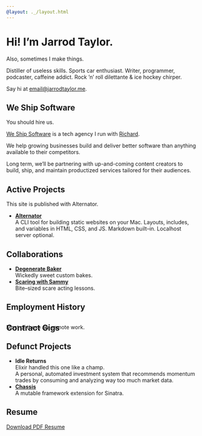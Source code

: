 ```yaml
---
@layout: ._/layout.html
---
```

# Hi! I’m Jarrod Taylor.

<aside>Also, sometimes I make things.</aside>

<p class="lede">
  Distiller of useless skills. Sports car enthusiast.
  Writer, programmer, podcaster, caffeine addict.
  Rock ’n’ roll dilettante & ice hockey chirper.
</p>

Say hi at [email@jarrodtaylor.me][email].

## We Ship Software

<aside>You should hire us.</aside>

[We Ship Software][wss] is a tech agency I run with [Richard][richard].

We help growing businesses build and deliver better software than anything available
to their competitors.

Long term, we’ll be partnering with up-and-coming content creators to build, ship, and
maintain productized services tailored for their audiences.

## Active Projects

<aside>This site is published with Alternator.</aside>

- [**Alternator**][alternator]<br />
  A CLI tool for building static websites on your Mac. Layouts, includes, and
  variables in HTML, CSS, and JS. Markdown built–in. Localhost server optional.

## Collaborations

- [**Degenerate Baker**][degenerate-baker]<br />
  Wickedly sweet custom bakes.
- [**Scaring with Sammy**][sammy]<br />
  Bite–sized scare acting lessons.

## Employment History

<!-- @include .readme/employment-history/maris.html         -->
<!-- @include .readme/employment-history/bequick.html       -->
<!-- @include .readme/employment-history/mcna.html          -->
<!-- @include .readme/employment-history/web-dev.html       -->
<!-- @include .readme/employment-history/screen-sized.html  -->
<!-- @include .readme/employment-history/city-slicking.html -->
<!-- @include .readme/employment-history/front-porch.html   -->
<!-- @include .readme/employment-history/ekwipper.html      -->
<!-- @include .readme/employment-history/web-designer.html  -->

## Contract Gigs

<aside style="margin-top: -2.5rem;">Most of these are remote work.</aside>

<!-- @include .readme/contract-gigs/outlier.html             -->
<!-- @include .readme/contract-gigs/fidelity.html            -->
<!-- @include .readme/contract-gigs/prism.html               -->
<!-- @include .readme/contract-gigs/landrum.html             -->
<!-- @include .readme/contract-gigs/paychex.html             -->
<!-- @include .readme/contract-gigs/idexx.html               -->
<!-- @include .readme/contract-gigs/chewy.html               -->
<!-- @include .readme/contract-gigs/syrinx.html              -->
<!-- @include .readme/contract-gigs/tg2.html                 -->
<!-- @include .readme/contract-gigs/see-yourself-health.html -->
<!-- @include .readme/contract-gigs/sefas.html               -->
<!-- @include .readme/contract-gigs/octoscope.html           -->
<!-- @include .readme/contract-gigs/iron-mountain.html       -->
<!-- @include .readme/contract-gigs/torch-metrics.html       -->
<!-- @include .readme/contract-gigs/crowd-lending.html       -->
<!-- @include .readme/contract-gigs/baupost.html             -->
<!-- @include .readme/contract-gigs/cloudhealth.html         -->
<!-- @include .readme/contract-gigs/tsd.html                 -->
<!-- @include .readme/contract-gigs/mirion.html              -->
<!-- @include .readme/contract-gigs/smartbear.html           -->
<!-- @include .readme/contract-gigs/uweave.html              -->
<!-- @include .readme/contract-gigs/dentaquest.html          -->
<!-- @include .readme/contract-gigs/mvps.html                -->
<!-- @include .readme/contract-gigs/localytics.html          -->
<!-- @include .readme/contract-gigs/conjur.html              -->
<!-- @include .readme/contract-gigs/cumberland-farms.html    -->
<!-- @include .readme/contract-gigs/paypal.html              -->
<!-- @include .readme/contract-gigs/altman.html              -->
<!-- @include .readme/contract-gigs/verizon.html             -->
<!-- @include .readme/contract-gigs/arcadia.html             -->

## Defunct Projects

- **Idle Returns**<br />
  <aside>Elixir handled this one like a champ.</aside>
  A personal, automated investment system that recommends momentum trades by consuming
  and analyzing way too much market data.
- [**Chassis**][chassis]<br />
  A mutable framework extension for Sinatra.

## Resume

<a download href="/.downloads/JarrodTaylor.pdf">Download PDF Resume</a>

[alternator]: https://alternator.sh
[chassis]: https://rubygems.org/gems/sinatra-chassis
[degenerate-baker]: https://degeneratebaker.com
[email]: mailto:email@jarrodtaylor.me
[richard]: https://richard.is
[sammy]: https://scaringwithsammy.com
[wss]: https://weshipsoftware.com
